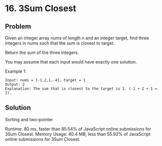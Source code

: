 # 16. 3Sum Closest

## Problem

Given an integer array nums of length n and an integer target, find three integers in nums such that the sum is closest to target.

Return the sum of the three integers.

You may assume that each input would have exactly one solution.

Example 1:
```dash
Input: nums = [-1,2,1,-4], target = 1
Output: 2
Explanation: The sum that is closest to the target is 2. (-1 + 2 + 1 = 2).
```

## Solution
Sorting and two-pointer

Runtime: 80 ms, faster than 85.54% of JavaScript online submissions for 3Sum Closest.
Memory Usage: 40.4 MB, less than 55.92% of JavaScript online submissions for 3Sum Closest.


